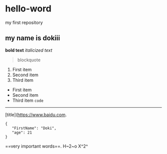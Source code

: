 # hello-word
my first repository
## my name is dokiii
**bold text**
*italicized text*
> blockquote
1. First item
2. Second item
3. Third item
- First item
- Second item
- Third item
`code`
---
[title](https://www.baidu.com.
```
{
   "FirstName": "Doki",
   "age": 21
}
```
==very important words==.
H~2~o
X^2^
